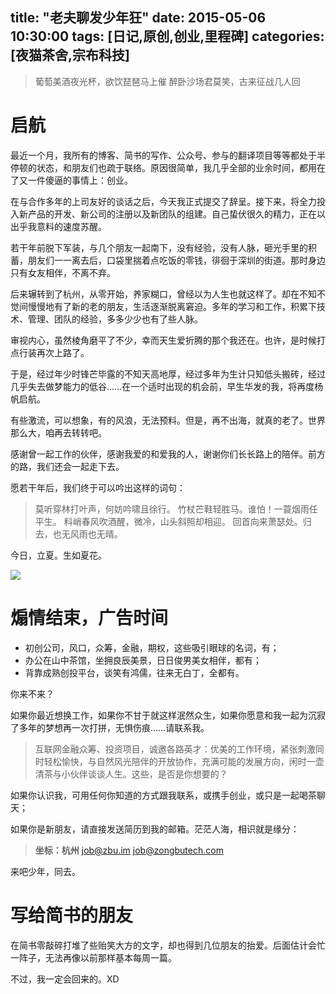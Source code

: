 title: "老夫聊发少年狂"
date: 2015-05-06 10:30:00
tags: [日记,原创,创业,里程碑]
categories: [夜猫茶舍,宗布科技]
---

<!-- 
（微信转发用）我知道，这一天你已经等了很久了，那么现在，我要正式宣布啦。要说的话都在帖子里，欢迎收看，欢迎转发，内容不多不耗流量：
预计发布顺序：
个人博客，简书，微信朋友圈

实际发生时间：
外包接单：2015年3月（掌生财）
考虑创业：2015年4月（与枫惠接触后）
发辞职意向邮件：2015年4月28日（Chris）
正式宣布辞职：2015年5月6日（Amber部门会议，交接开始）
-->

> 葡萄美酒夜光杯，欲饮琵琶马上催
> 醉卧沙场君莫笑，古来征战几人回

# 启航

最近一个月，我所有的博客、简书的写作、公众号、参与的翻译项目等等都处于半停顿的状态，和朋友们也疏于联络。原因很简单，我几乎全部的业余时间，都用在了又一件傻逼的事情上：创业。

在与合作多年的上司友好的谈话之后，今天我正式提交了辞呈。接下来，将全力投入新产品的开发、新公司的注册以及新团队的组建。自己蛰伏很久的精力，正在以出乎我意料的速度苏醒。

若干年前脱下军装，与几个朋友一起南下，没有经验，没有人脉，砸光手里的积蓄，朋友们一一离去后，口袋里揣着点吃饭的零钱，徘徊于深圳的街道。那时身边只有女友相伴，不离不弃。

后来辗转到了杭州，从零开始，养家糊口，曾经以为人生也就这样了。却在不知不觉间慢慢地有了新的老的朋友，生活逐渐脱离窘迫。多年的学习和工作，积累下技术、管理、团队的经验，多多少少也有了些人脉。

审视内心，虽然棱角磨平了不少，幸而天生爱折腾的那个我还在。也许，是时候打点行装再次上路了。

于是，经过年少时锋芒毕露的不知天高地厚，经过多年为生计只知低头搬砖，经过几乎失去做梦能力的低谷……在一个适时出现的机会前，早生华发的我，将再度杨帆启航。

<!-- more -->

有些激流，可以想象，有的风浪，无法预料。但是，再不出海，就真的老了。世界那么大，咱再去转转吧。

感谢曾一起工作的伙伴，感谢我爱的和爱我的人，谢谢你们长长路上的陪伴。前方的路，我们还会一起走下去。

愿若干年后，我们终于可以吟出这样的词句：

>莫听穿林打叶声，何妨吟啸且徐行。
>竹杖芒鞋轻胜马。谁怕！一蓑烟雨任平生。
>料峭春风吹酒醒，微冷，山头斜照却相迎。
>回首向来萧瑟处。归去，也无风雨也无晴。

今日，立夏。生如夏花。
<!-- 使生如夏花之绚烂，死如秋叶之静美 -->

![](http://catxn.u.qiniudn.com/images/acg/onepiece_hat01.jpg-o)


# 煽情结束，广告时间 

- 初创公司，风口，众筹，金融，期权，这些吸引眼球的名词，有；
- 办公在山中茶馆，坐拥良辰美景，日日俊男美女相伴，都有；
- 背靠成熟创投平台，谈笑有鸿儒，往来无白丁，全都有。

你来不来？

如果你最近想换工作，如果你不甘于就这样泯然众生，如果你愿意和我一起为沉寂了多年的梦想再一次打拼，无惧伤痕……请联系我。

>互联网金融众筹、投资项目，诚邀各路英才：优美的工作环境，紧张刺激同时轻松愉快，与自然风光陪伴的开放协作，充满可能的发展方向，闲时一壶清茶与小伙伴谈谈人生。这些，是否是你想要的？

如果你认识我，可用任何你知道的方式跟我联系，或携手创业，或只是一起喝茶聊天；

如果你是新朋友，请直接发送简历到我的邮箱。茫茫人海，相识就是缘分：

>**坐标：杭州**
<job@zbu.im>
<job@zongbutech.com>

来吧少年，同去。

# 写给简书的朋友

在简书零敲碎打堆了些贻笑大方的文字，却也得到几位朋友的抬爱。后面估计会忙一阵子，无法再像以前那样基本每周一篇。

不过，我一定会回来的。XD

<!-- 掌生财公司介绍
杭州掌生财信息科技有限公司创办于2014年。已经得到顶级投资机构的天使融资。公司核心团队来自it、游戏、电商、金融等行业，拥有丰富的传统金融行业和移动互联网产品研发、运营经验及各类金融资源。

我们的产品致力于打造中国最专业的账户管理、投资理财、助理服务等目前中高财富人群急需的服务。不仅提供一般的记账等日常服务，更是结合国内外投资市场的特点，推出特色投资品供用户选择。私人助理服务更是打造一对一直接全方位、无死角服务，直击用户痛点，开辟一片蓝海市场。
-->